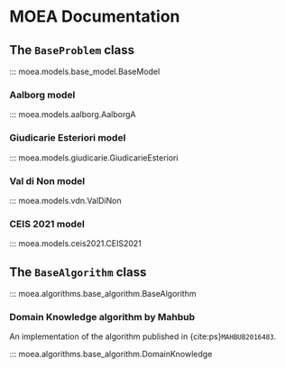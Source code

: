 # MOEA Documentation

## The ``BaseProblem`` class

::: moea.models.base_model.BaseModel

### Aalborg model

::: moea.models.aalborg.AalborgA

### Giudicarie Esteriori model

::: moea.models.giudicarie.GiudicarieEsteriori

### Val di Non model

::: moea.models.vdn.ValDiNon

### CEIS 2021 model

::: moea.models.ceis2021.CEIS2021

## The ``BaseAlgorithm`` class

::: moea.algorithms.base_algorithm.BaseAlgorithm

### Domain Knowledge algorithm by Mahbub

An implementation of the algorithm published in {cite:ps}`MAHBUB2016483`.

::: moea.algorithms.base_algorithm.DomainKnowledge
